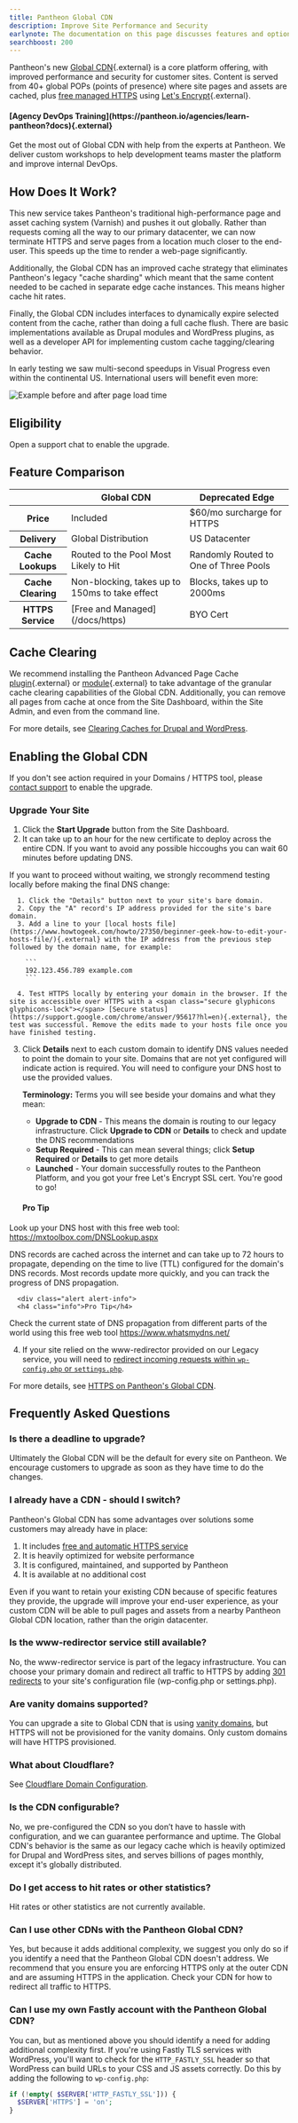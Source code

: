 ```yaml
---
title: Pantheon Global CDN
description: Improve Site Performance and Security
earlynote: The documentation on this page discusses features and options that are not available across the entire platform.
searchboost: 200
---
```


Pantheon's new [Global CDN](https://pantheon.io/global-cdn){.external} is a core platform offering, with improved performance and security for customer sites. Content is served from 40+ global POPs (points of presence) where site pages and assets are cached, plus [free managed HTTPS](/docs/https) using [Let's Encrypt](https://letsencrypt.org){.external}.

<div class="enablement">
  <h4 class="info" markdown="1">[Agency DevOps Training](https://pantheon.io/agencies/learn-pantheon?docs){.external}</h4>
  <p>Get the most out of Global CDN with help from the experts at Pantheon. We deliver custom workshops to help development teams master the platform and improve internal DevOps.</p>
</div>


## How Does It Work?
This new service takes Pantheon's traditional high-performance page and asset caching system (Varnish) and pushes it out globally. Rather than requests coming all the way to our primary datacenter, we can now terminate HTTPS and serve pages from a location much closer to the end-user. This speeds up the time to render a web-page significantly.

Additionally, the Global CDN has an improved cache strategy that eliminates Pantheon's legacy "cache sharding" which meant that the same content needed to be cached in separate edge cache instances. This means higher cache hit rates.

Finally, the Global CDN includes interfaces to dynamically expire selected content from the cache, rather than doing a full cache flush. There are basic implementations available as Drupal modules and WordPress plugins, as well as a developer API for implementing custom cache tagging/clearing behavior.

In early testing we saw multi-second speedups in Visual Progress <a rel="popover" data-proofer-ignore data-toggle="tooltip" data-html="true" data-title="Visual Progress" data-content="The pace at which content renders on the visible page"><em class="fa fa-info-circle"></em></a> even within the continental US. International users will benefit even more:

![Example before and after page load time](/docs/assets/images/global-cdn-time-to-load.png)

## Eligibility
Open a support chat to enable the upgrade.

## Feature Comparison
<table class="table  table-bordered table-responsive">
  <thead>
    <tr>
      <th></th>
      <th>Global CDN</th>
      <th>Deprecated Edge</th>
    </tr>
  </thead>
  <tbody>
    <tr>
      <th>Price</th>
      <td>Included</td>
      <td>$60/mo surcharge for HTTPS</td>
    </tr>
    <tr>
      <th>Delivery</th>
      <td>Global Distribution</td>
      <td>US Datacenter</td>
    </tr>
    <tr>
      <th>Cache Lookups</th>
      <td>Routed to the Pool Most Likely to Hit</td>
      <td>Randomly Routed to One of Three Pools</td>
    </tr>
    <tr>
      <th>Cache Clearing</th>
      <td>Non-blocking, takes up to 150ms to take effect</td>
      <td>Blocks, takes up to 2000ms</td>
    </tr>
    <tr>
      <th>HTTPS Service</th>
      <td markdown="1">[Free and Managed](/docs/https)</td>
      <td>BYO Cert</td>
    </tr>
  </tbody>
</table>

## Cache Clearing
We recommend installing the Pantheon Advanced Page Cache [plugin](https://wordpress.org/plugins/pantheon-advanced-page-cache/){.external} or [module](https://www.drupal.org/project/pantheon_advanced_page_cache){.external} to take advantage of the granular cache clearing capabilities of the Global CDN. Additionally, you can remove all pages from cache at once from the Site Dashboard, within the Site Admin, and even from the command line.

For more details, see [Clearing Caches for Drupal and WordPress](/docs/clear-caches/).

## Enabling the Global CDN

If you don't see action required in your Domains / HTTPS tool, please [contact support](/docs/getting-support) to enable the upgrade.

### Upgrade Your Site

1. Click the **Start Upgrade** button from the Site Dashboard.
2. It can take up to an hour for the new certificate to deploy across the entire CDN. If you want to avoid any possible hiccoughs you can wait 60 minutes before updating DNS.

  If you want to proceed without waiting, we strongly recommend testing locally before making the final DNS change:

      1. Click the "Details" button next to your site's bare domain.
      2. Copy the "A" record's IP address provided for the site's bare domain.
      3. Add a line to your [local hosts file](https://www.howtogeek.com/howto/27350/beginner-geek-how-to-edit-your-hosts-file/){.external} with the IP address from the previous step followed by the domain name, for example:

        ```
        192.123.456.789 example.com
        ```

      4. Test HTTPS locally by entering your domain in the browser. If the site is accessible over HTTPS with a <span class="secure glyphicons glyphicons-lock"></span> [Secure status](https://support.google.com/chrome/answer/95617?hl=en){.external}, the test was successful. Remove the edits made to your hosts file once you have finished testing.


3. Click **Details** next to each custom domain to identify DNS values needed to point the domain to your site. Domains that are not yet configured will indicate action is required. You will need to configure your DNS host to use the provided values.

   **Terminology:** Terms you will see beside your domains and what they mean:

      - **Upgrade to CDN** - This means the domain is routing to our legacy infrastructure. Click **Upgrade to CDN** or **Details** to check and update the DNS recommendations
      - **Setup Required** - This can mean several things; click **Setup Required** or **Details** to get more details
      - **Launched** - Your domain successfully routes to the Pantheon Platform, and you got your free Let's Encrypt SSL cert. You're good to go!

    <div class="alert alert-info">
    <h4 class="info">Pro Tip</h4>
Look up your DNS host with this free web tool: <a class="external" href="https://mxtoolbox.com/DNSLookup.aspx">https://mxtoolbox.com/DNSLookup.aspx</a>
</div>

  DNS records are cached across the internet and can take up to 72 hours to propagate, depending on the time to live (TTL) configured for the domain's DNS records. Most records update more quickly, and you can track the progress of DNS propagation.

      <div class="alert alert-info">
      <h4 class="info">Pro Tip</h4>
Check the current state of DNS propagation from different parts of the world using this free web tool <a class="external" href="https://www.whatsmydns.net/">https://www.whatsmydns.net/</a>
</div>

4. If your site relied on the www-redirector provided on our Legacy service, you will need to [redirect incoming requests within `wp-config.php` or `settings.php`](/docs/guides/launch/redirects/).

For more details, see [HTTPS on Pantheon's Global CDN](/docs/https).

## Frequently Asked Questions

### Is there a deadline to upgrade?
Ultimately the Global CDN will be the default for every site on Pantheon. We encourage customers to upgrade as soon as they have time to do the changes.

### I already have a CDN - should I switch?
Pantheon's Global CDN has some advantages over solutions some customers may already have in place:

1. It includes [free and automatic HTTPS service](/docs/https)
2. It is heavily optimized for website performance
3. It is configured, maintained, and supported by Pantheon
4. It is available at no additional cost

Even if you want to retain your existing CDN because of specific features they provide, the upgrade will improve your end-user experience, as your custom CDN will be able to pull pages and assets from a nearby Pantheon Global CDN location, rather than the origin datacenter.

### Is the www-redirector service still available?
No, the www-redirector service is part of the legacy infrastructure. You can choose your primary domain and redirect all traffic to HTTPS by adding [301 redirects](/docs/guides/launch/redirects/) to your site's configuration file (wp-config.php or settings.php).

### Are vanity domains supported?
You can upgrade a site to Global CDN that is using [vanity domains](/docs/vanity-domains/), but HTTPS will not be provisioned for the vanity domains. Only custom domains will have HTTPS provisioned.

### What about Cloudflare?
See [Cloudflare Domain Configuration](/docs/cloudflare/).

### Is the CDN configurable?
No, we pre-configured the CDN so you don’t have to hassle with configuration, and we can guarantee performance and uptime. The Global CDN's behavior is the same as our legacy cache which is heavily optimized for Drupal and WordPress sites, and serves billions of pages monthly, except it's globally distributed.

### Do I get access to hit rates or other statistics?
Hit rates or other statistics are not currently available.

### Can I use other CDNs with the Pantheon Global CDN?
Yes, but because it adds additional complexity, we suggest you only do so if you identify a need that the Pantheon Global CDN doesn't address. We recommend that you ensure you are enforcing HTTPS only at the outer CDN and are assuming HTTPS in the application. Check your CDN for how to redirect all traffic to HTTPS.

### Can I use my own Fastly account with the Pantheon Global CDN?
You can, but as mentioned above you should identify a need for adding additional complexity first. If you're using Fastly TLS services with WordPress, you'll want to check for the `HTTP_FASTLY_SSL` header so that WordPress can build URLs to your CSS and JS assets correctly. Do this by adding the following to `wp-config.php`:

```php
if (!empty( $SERVER['HTTP_FASTLY_SSL'])) {
  $SERVER['HTTPS'] = 'on';
}
```
